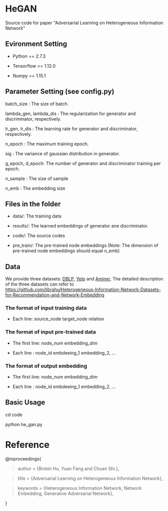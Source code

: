 # HeGAN
Source code for paper "Adversarial Learning on Heterogeneous Information Network"

## Evironment Setting

* Python == 2.7.3

* Tensorflow == 1.12.0

* Numpy == 1.15.1

## Parameter Setting (see config.py)
batch_size : The size of batch.

lambda_gen, lambda_dis : The regularization for generator and discriminator, respectively.

lr_gen, lr_dis : The learning rate for generator and discriminator, respectively.

n_epoch : The maximum training epoch.

sig : The variance of gaussian distribution in generator. 

g_epoch, d_epoch: The number of generator and discriminator training per epoch.

n_sample : The size of sample

n_emb : The embedding size

## Files in the folder

* data/: The training data

* results/: The learned embeddings of generator ane discriminator.

* code/: The source codes

* pre_train/: The pre-trained node embeddings (Note: The dimension of pre-trained node embeddings should equal n_emb)

## Data 
We provide three datasets: [DBLP](https://github.com/librahu/Heterogeneous-Information-Network-Datasets-for-Recommendation-and-Network-Embedding/tree/master/DBLP), [Yelp](https://github.com/librahu/Heterogeneous-Information-Network-Datasets-for-Recommendation-and-Network-Embedding/tree/master/Yelp_2) and [Aminer](https://github.com/librahu/Heterogeneous-Information-Network-Datasets-for-Recommendation-and-Network-Embedding/tree/master/Aminer), The detailed description of the three datasets can refer to https://github.com/librahu/Heterogeneous-Information-Network-Datasets-for-Recommendation-and-Network-Embedding

### The format of input training data
* Each line: source_node target_node relation

### The format of input pre-trained data
* The first line: node_num embedding_dim

* Each line : node_id embdeeing_1 embedding_2, ...

### The format of output embedding
* The first line: node_num embedding_dim

* Each line : node_id embdeeing_1 embedding_2, ...


## Basic Usage 

cd code

python he_gan.py


# Reference

@inproceedings{

> author = {Binbin Hu, Yuan Fang and Chuan Shi.},
 
> title = {Adversarial Learning on Heterogeneous Information Network},
 
<!--
> booktitle = {Proceedings of the 24th ACM SIGKDD International Conference on Knowledge Discovery and Data Mining},
 
> year = {2018},
 
> url = {https://dl.acm.org/citation.cfm?id=3219965},
 
> publisher = {ACM},

> address = {London, United Kingdom},
-->
> keywords = {Heterogeneous Information Network, Network Embedding, Generative Adversarial Network},
 
}
